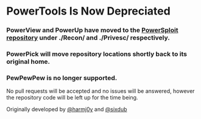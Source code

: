 # PowerTools Is Now Depreciated

### PowerView and PowerUp have moved to the [PowerSploit repository](https://github.com/PowerShellMafia/PowerSploit/) under ./Recon/ and ./Privesc/ respectively.

### PowerPick will move repository locations shortly back to its original home.

### PewPewPew is no longer supported.

No pull requests will be accepted and no issues will be answered, however the repository code will be left up for the time being.

Originally developed by [@harmj0y](https://twitter.com/harmj0y) and [@sixdub](https://twitter.com/sixdub)
